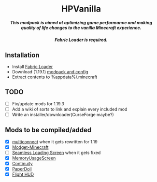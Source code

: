 <div>
  <h1 align="center">HPVanilla</h1>
  <h5 align="center">This modpack is aimed at optimizing game performance and making quality of life changes to the vanilla Minecraft experience.</h5>
  <h5 align="center">Fabric Loader is required.</h5>
</div>

## Installation
- Install [Fabric Loader](https://fabricmc.net/use/installer/)
- Download (1.19.1) [modpack and config](https://github.com/HackerPide/HPVanilla/releases/latest/download/HPVanilla-1.19.1.zip)
- Extract contents to %appdata%/.minecraft

## TODO
- [ ] Fix/update mods for 1.19.3
- [ ] Add a wiki of sorts to link and explain every included mod
- [ ] Write an installer/downloader(CurseForge maybe?)

## Mods to be compiled/added
- [x] [multiconnect](https://github.com/Earthcomputer/multiconnect) when it gets rewritten for 1.19
- [x] [Modget-Minecraft](https://github.com/ReviversMC/modget-minecraft)
- [ ] [Seamless Loading Screen](https://github.com/Minenash/Seamless-Loading-Screen) when it gets fixed
- [x] [MemoryUsageScreen](https://github.com/MORIMORI0317/MemoryUsageScreen)
- [x] [Continuity](https://github.com/PepperCode1/Continuity)
- [x] [PaperDoll](https://github.com/tr7zw/PaperDoll)
- [x] [Flight HUD](https://github.com/frodare/FlightHud)
